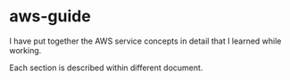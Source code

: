 # aws-guide
I have put together the AWS service concepts in detail that I learned while working.

Each section is described within different document.
